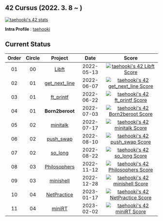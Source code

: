 ## 42 Cursus (2022. 3. 8 ~ )

[![taehooki's 42 stats](https://badge42.vercel.app/api/v2/cl483snt4000609l4nj83utaq/stats?cursusId=21&coalitionId=85)](https://profile.intra.42.fr/users/taehooki)

**Intra Profile** : [taehooki](https://profile.intra.42.fr/users/taehooki)

## Current Status

|Order|Circle|Project|Date|Score|
|:---:|:---:|:---:|:---:|:---:|
|01|00|[Libft](https://github.com/23tae/42-libft)|2022-05-13|[![taehooki's 42 Libft Score](https://badge42.vercel.app/api/v2/cl483snt4000609l4nj83utaq/project/2524616)](https://github.com/JaeSeoKim/badge42)|
|02|01|[get_next_line](https://github.com/23tae/42-get_next_line)|2022-06-07|[![taehooki's 42 get_next_line Score](https://badge42.vercel.app/api/v2/cl483snt4000609l4nj83utaq/project/2610121)](https://github.com/JaeSeoKim/badge42)|
|03|01|[ft_printf](https://github.com/23tae/42-ft_printf)|2022-06-22|[![taehooki's 42 ft_printf Score](https://badge42.vercel.app/api/v2/cl483snt4000609l4nj83utaq/project/2631413)](https://github.com/JaeSeoKim/badge42)|
|04|01|**Born2beroot**|2022-07-03|[![taehooki's 42 Born2beroot Score](https://badge42.vercel.app/api/v2/cl483snt4000609l4nj83utaq/project/2644593)](https://github.com/JaeSeoKim/badge42)|
|05|02|[minitalk](https://github.com/23tae/42-minitalk)|2022-07-17|[![taehooki's 42 minitalk Score](https://badge42.vercel.app/api/v2/cl483snt4000609l4nj83utaq/project/2670581)](https://github.com/JaeSeoKim/badge42)|
|06|02|[push_swap](https://github.com/23tae/42-push_swap)|2022-08-10|[![taehooki's 42 push_swap Score](https://badge42.vercel.app/api/v2/cl483snt4000609l4nj83utaq/project/2716111)](https://github.com/JaeSeoKim/badge42)|
|07|02|[so_long](https://github.com/23tae/42-so_long)|2022-08-22|[![taehooki's 42 so_long Score](https://badge42.vercel.app/api/v2/cl483snt4000609l4nj83utaq/project/2736884)](https://github.com/JaeSeoKim/badge42)|
|08|03|[Philosophers](https://github.com/23tae/42-philosophers)|2022-11-12|[![taehooki's 42 Philosophers Score](https://badge42.vercel.app/api/v2/cl483snt4000609l4nj83utaq/project/2811868)](https://github.com/JaeSeoKim/badge42)|
|09|03|[minishell](https://github.com/23tae/42-minishell)|2022-12-28|[![taehooki's 42 minishell Score](https://badge42.vercel.app/api/v2/cl483snt4000609l4nj83utaq/project/2880785)](https://github.com/JaeSeoKim/badge42)|
|10|04|[NetPractice](https://github.com/23tae/42-netpractice)|2023-01-17|[![taehooki's 42 NetPractice Score](https://badge42.vercel.app/api/v2/cl483snt4000609l4nj83utaq/project/2929804)](https://github.com/JaeSeoKim/badge42)|
|11|04|[miniRT](https://github.com/23tae/42-minirt)|2023-02-02|[![taehooki's 42 miniRT Score](https://badge42.vercel.app/api/v2/cl483snt4000609l4nj83utaq/project/2956546)](https://github.com/JaeSeoKim/badge42)|
